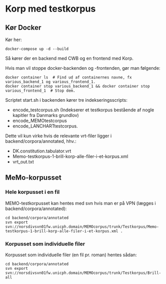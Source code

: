 # Korp med testkorpus

## Kør Docker

Kør her:

```
docker-compose up -d --build
```

Så kører der en backend med CWB og en frontend med Korp.

Hvis man vil stoppe docker-backenden og -frontenden, gør man følgende:

```
docker container ls  # Find ud af containernes navne, fx various_backend_1 og various_frontend_1.
docker container stop various_backend_1 && docker container stop various_frontend_1  # Stop dem.
```

Scriptet start.sh i backenden kører tre indekseringsscripts:

* encode_testcorpus.sh (Indekserer et testkorpus bestående af nogle kapitler fra Danmarks grundlov)
* encode_MEMOtestcorpus
* encode_LANCHARTtestcorpus.

Dette vil kun virke hvis de relevante vrt-filer ligger i backend/corpora/annotated, hhv.: 

* DK.constitution.tabulator.vrt
* Memo-testkorpus-1-brill-korp-alle-filer-i-et-korpus.xml
* vrt_out.txt


## MeMo-korpusset

### Hele korpusset i en fil

MEMO-testkorpusset kan hentes med svn hvis man er på VPN (lægges i backend/corpora/annotated):

```
cd backend/corpora/annotated
svn export svn://norsdivsvn01fw.unicph.domain/MEMOcorpus/trunk/Testkorpus/Memo-testkorpus-1-brill-korp-alle-filer-i-et-korpus.xml .
```

### Korpusset som individuelle filer

Korpusset som individuelle filer (en fil pr. roman) hentes sådan:

```
cd backend/corpora/annotated
svn export svn://norsdivsvn01fw.unicph.domain/MEMOcorpus/trunk/Testkorpus/Brill-all
```


